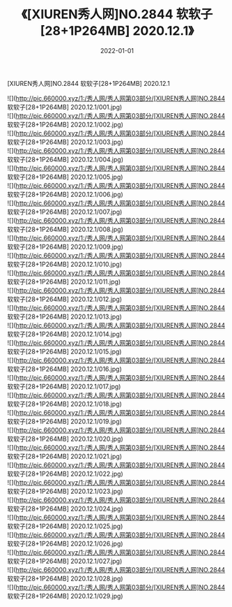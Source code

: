 ﻿---
layout: post
title:  《[XIUREN秀人网]NO.2844 软软子[28+1P264MB] 2020.12.1》
date:   2022-01-01
img: http://pic.660000.xyz/1:/秀人网/秀人网第03部分/[XIUREN秀人网]NO.2844 软软子[28+1P264MB] 2020.12.1/000.jpg
categories: [美女, 清纯, 唯美]
---

[XIUREN秀人网]NO.2844 软软子[28+1P264MB] 2020.12.1

 ![](http://pic.660000.xyz/1:/秀人网/秀人网第03部分/[XIUREN秀人网]NO.2844 软软子[28+1P264MB] 2020.12.1/001.jpg) <br>![](http://pic.660000.xyz/1:/秀人网/秀人网第03部分/[XIUREN秀人网]NO.2844 软软子[28+1P264MB] 2020.12.1/002.jpg) <br>![](http://pic.660000.xyz/1:/秀人网/秀人网第03部分/[XIUREN秀人网]NO.2844 软软子[28+1P264MB] 2020.12.1/003.jpg) <br>![](http://pic.660000.xyz/1:/秀人网/秀人网第03部分/[XIUREN秀人网]NO.2844 软软子[28+1P264MB] 2020.12.1/004.jpg) <br>![](http://pic.660000.xyz/1:/秀人网/秀人网第03部分/[XIUREN秀人网]NO.2844 软软子[28+1P264MB] 2020.12.1/005.jpg) <br>![](http://pic.660000.xyz/1:/秀人网/秀人网第03部分/[XIUREN秀人网]NO.2844 软软子[28+1P264MB] 2020.12.1/006.jpg) <br>![](http://pic.660000.xyz/1:/秀人网/秀人网第03部分/[XIUREN秀人网]NO.2844 软软子[28+1P264MB] 2020.12.1/007.jpg) <br>![](http://pic.660000.xyz/1:/秀人网/秀人网第03部分/[XIUREN秀人网]NO.2844 软软子[28+1P264MB] 2020.12.1/008.jpg) <br>![](http://pic.660000.xyz/1:/秀人网/秀人网第03部分/[XIUREN秀人网]NO.2844 软软子[28+1P264MB] 2020.12.1/009.jpg) <br>![](http://pic.660000.xyz/1:/秀人网/秀人网第03部分/[XIUREN秀人网]NO.2844 软软子[28+1P264MB] 2020.12.1/010.jpg) <br>![](http://pic.660000.xyz/1:/秀人网/秀人网第03部分/[XIUREN秀人网]NO.2844 软软子[28+1P264MB] 2020.12.1/011.jpg) <br>![](http://pic.660000.xyz/1:/秀人网/秀人网第03部分/[XIUREN秀人网]NO.2844 软软子[28+1P264MB] 2020.12.1/012.jpg) <br>![](http://pic.660000.xyz/1:/秀人网/秀人网第03部分/[XIUREN秀人网]NO.2844 软软子[28+1P264MB] 2020.12.1/013.jpg) <br>![](http://pic.660000.xyz/1:/秀人网/秀人网第03部分/[XIUREN秀人网]NO.2844 软软子[28+1P264MB] 2020.12.1/014.jpg) <br>![](http://pic.660000.xyz/1:/秀人网/秀人网第03部分/[XIUREN秀人网]NO.2844 软软子[28+1P264MB] 2020.12.1/015.jpg) <br>![](http://pic.660000.xyz/1:/秀人网/秀人网第03部分/[XIUREN秀人网]NO.2844 软软子[28+1P264MB] 2020.12.1/016.jpg) <br>![](http://pic.660000.xyz/1:/秀人网/秀人网第03部分/[XIUREN秀人网]NO.2844 软软子[28+1P264MB] 2020.12.1/017.jpg) <br>![](http://pic.660000.xyz/1:/秀人网/秀人网第03部分/[XIUREN秀人网]NO.2844 软软子[28+1P264MB] 2020.12.1/018.jpg) <br>![](http://pic.660000.xyz/1:/秀人网/秀人网第03部分/[XIUREN秀人网]NO.2844 软软子[28+1P264MB] 2020.12.1/019.jpg) <br>![](http://pic.660000.xyz/1:/秀人网/秀人网第03部分/[XIUREN秀人网]NO.2844 软软子[28+1P264MB] 2020.12.1/020.jpg) <br>![](http://pic.660000.xyz/1:/秀人网/秀人网第03部分/[XIUREN秀人网]NO.2844 软软子[28+1P264MB] 2020.12.1/021.jpg) <br>![](http://pic.660000.xyz/1:/秀人网/秀人网第03部分/[XIUREN秀人网]NO.2844 软软子[28+1P264MB] 2020.12.1/022.jpg) <br>![](http://pic.660000.xyz/1:/秀人网/秀人网第03部分/[XIUREN秀人网]NO.2844 软软子[28+1P264MB] 2020.12.1/023.jpg) <br>![](http://pic.660000.xyz/1:/秀人网/秀人网第03部分/[XIUREN秀人网]NO.2844 软软子[28+1P264MB] 2020.12.1/024.jpg) <br>![](http://pic.660000.xyz/1:/秀人网/秀人网第03部分/[XIUREN秀人网]NO.2844 软软子[28+1P264MB] 2020.12.1/025.jpg) <br>![](http://pic.660000.xyz/1:/秀人网/秀人网第03部分/[XIUREN秀人网]NO.2844 软软子[28+1P264MB] 2020.12.1/026.jpg) <br>![](http://pic.660000.xyz/1:/秀人网/秀人网第03部分/[XIUREN秀人网]NO.2844 软软子[28+1P264MB] 2020.12.1/027.jpg) <br>![](http://pic.660000.xyz/1:/秀人网/秀人网第03部分/[XIUREN秀人网]NO.2844 软软子[28+1P264MB] 2020.12.1/028.jpg) <br>![](http://pic.660000.xyz/1:/秀人网/秀人网第03部分/[XIUREN秀人网]NO.2844 软软子[28+1P264MB] 2020.12.1/029.jpg) <br>
